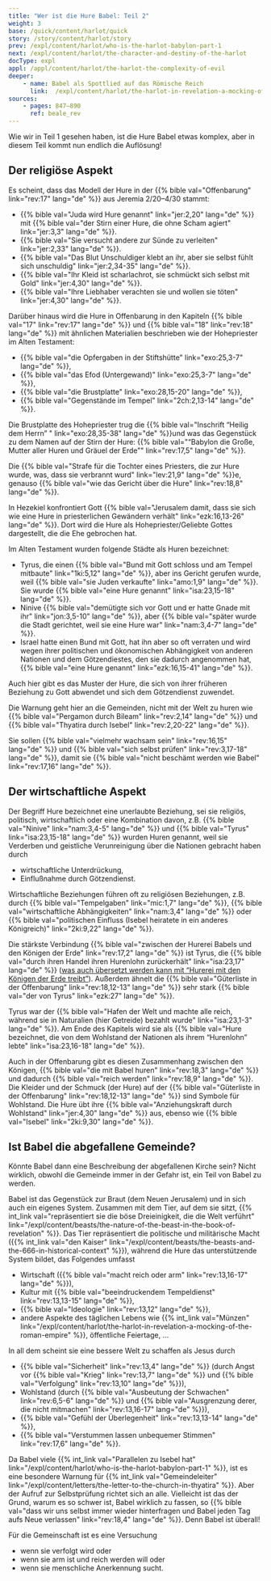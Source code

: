 ```yaml
---
title: "Wer ist die Hure Babel: Teil 2"
weight: 3
base: /quick/content/harlot/quick
story: /story/content/harlot/story
prev: /expl/content/harlot/who-is-the-harlot-babylon-part-1
next: /expl/content/harlot/the-character-and-destiny-of-the-harlot
docType: expl
appl: /appl/content/harlot/the-harlot-the-complexity-of-evil
deeper:
    - name: Babel als Spottlied auf das Römische Reich
      link:  /expl/content/harlot/the-harlot-in-revelation-a-mocking-of-the-roman-empire
sources: 
    - pages: 847–890
      ref: beale_rev
---
```


Wie wir in Teil 1 gesehen haben, ist die Hure Babel etwas komplex, aber in diesem Teil kommt nun endlich die Auflösung!

## Der religiöse Aspekt

<a name="e96e"></a>
Es scheint, dass das Modell der Hure in der {{% bible val="Offenbarung" link="rev:17" lang="de" %}} aus Jeremia 2/20–4/30 stammt:

- {{% bible val="Juda wird Hure genannt" link="jer:2,20" lang="de" %}} mit {{% bible val="der Stirn einer Hure, die ohne Scham agiert" link="jer:3,3" lang="de" %}}.
- {{% bible val="Sie versucht andere zur Sünde zu verleiten" link="jer:2,33" lang="de" %}}.
- {{% bible val="Das Blut Unschuldiger klebt an ihr, aber sie selbst fühlt sich unschuldig" link="jer:2,34-35" lang="de" %}}.
- {{% bible val="Ihr Kleid ist scharlachrot, sie schmückt sich selbst mit Gold" link="jer:4,30" lang="de" %}}.
- {{% bible val="Ihre Liebhaber verachten sie und wollen sie töten" link="jer:4,30" lang="de" %}}.

Darüber hinaus wird die Hure in Offenbarung in den Kapiteln {{% bible val="17" link="rev:17" lang="de" %}} und {{% bible val="18" link="rev:18" lang="de" %}} mit ähnlichen Materialien beschrieben wie der Hohepriester im Alten Testament:

- {{% bible val="die Opfergaben in der Stiftshütte" link="exo:25,3-7" lang="de" %}},
- {{% bible val="das Efod (Untergewand)" link="exo:25,3-7" lang="de" %}},
- {{% bible val="die Brustplatte" link="exo:28,15-20" lang="de" %}},
- {{% bible val="Gegenstände im Tempel" link="2ch:2,13-14" lang="de" %}}.

Die Brustplatte des Hohepriester trug die {{% bible val="Inschrift “Heilig dem Herrn” " link="exo:28,35-38" lang="de" %}}und was das Gegenstück zu dem Namen auf der Stirn der Hure: {{% bible val="“Babylon die Große, Mutter aller Huren und Gräuel der Erde”" link="rev:17,5" lang="de" %}}.

Die {{% bible val="Strafe für die Tochter eines Priesters, die zur Hure wurde, was, dass sie verbrannt wurd" link="lev:21,9" lang="de" %}}e, genauso {{% bible val="wie das Gericht über die Hure" link="rev:18,8" lang="de" %}}.

In Hezekiel konfrontiert Gott {{% bible val="Jerusalem damit, dass sie sich wie eine Hure in priesterlichen Gewändern verhält" link="ezk:16,13-26" lang="de" %}}. Dort wird die Hure als Hohepriester/Geliebte Gottes dargestellt, die die Ehe gebrochen hat.

Im Alten Testament wurden folgende Städte als Huren bezeichnet:

- Tyrus, die einen {{% bible val="Bund mit Gott schloss und am Tempel mitbaute" link="1ki:5,12" lang="de" %}}, aber ins Gericht gerufen wurde, weil {{% bible val="sie Juden verkaufte" link="amo:1,9" lang="de" %}}. Sie wurde {{% bible val="eine Hure genannt" link="isa:23,15-18" lang="de" %}}.
- Ninive {{% bible val="demütigte sich vor Gott und er hatte Gnade mit ihr" link="jon:3,5-10" lang="de" %}}, aber {{% bible val="später wurde die Stadt gerichtet, weil sie eine Hure war" link="nam:3,4-7" lang="de" %}}.
- Israel hatte einen Bund mit Gott, hat ihn aber so oft verraten und wird wegen ihrer politischen und ökonomischen Abhängigkeit von anderen Nationen und dem Götzendiestes, den sie dadurch angenommen hat, {{% bible val="eine Hure genannt" link="ezk:16,15-41" lang="de" %}}.

Auch hier gibt es das Muster der Hure, die sich von ihrer früheren Beziehung zu Gott abwendet und sich dem Götzendienst zuwendet.

Die Warnung geht hier an die Gemeinden, nicht mit der Welt zu huren wie {{% bible val="Pergamon durch Bileam" link="rev:2,14" lang="de" %}} und {{% bible val="Thyatira durch Isebel" link="rev:2,20-22" lang="de" %}}.

Sie sollen {{% bible val="vielmehr wachsam sein" link="rev:16,15" lang="de" %}} und {{% bible val="sich selbst prüfen" link="rev:3,17-18" lang="de" %}}, damit sie {{% bible val="nicht beschämt werden wie Babel" link="rev:17,16" lang="de" %}}.

## Der wirtschaftliche Aspekt

<a name="f24d"></a>
Der Begriff Hure bezeichnet eine unerlaubte Beziehung, sei sie religiös, politisch, wirtschaftlich oder eine Kombination davon, z.B. {{% bible val="Ninive" link="nam:3,4-5" lang="de" %}} und {{% bible val="Tyrus" link="isa:23,15-18" lang="de" %}} wurden Huren genannt, weil sie Verderben und geistliche Verunreinigung über die Nationen gebracht haben durch

- wirtschaftliche Unterdrückung,
- Einflußnahme durch Götzendienst.

Wirtschaftliche Beziehungen führen oft zu religiösen Beziehungen, z.B. durch {{% bible val="Tempelgaben" link="mic:1,7" lang="de" %}}, {{% bible val="wirtschaftliche Abhängigkeiten" link="nam:3,4" lang="de" %}} oder {{% bible val="politischen Einfluss (Isebel heiratete in ein anderes Königreich)" link="2ki:9,22" lang="de" %}}.

Die stärkste Verbindung {{% bible val="zwischen der Hurerei Babels und den Königen der Erde" link="rev:17,2" lang="de" %}} ist Tyrus, die {{% bible val="durch ihren Handel ihren Hurenlohn zurückerhält" link="isa:23,17" lang="de" %}} ([was auch übersetzt werden kann mit “Hurerei mit den Königen der Erde treibt”](https://biblehub.com/interlinear/isaiah/23-17.htm)). Außerdem ähnelt die {{% bible val="Güterliste in der Offenbarung" link="rev:18,12-13" lang="de" %}} sehr stark {{% bible val="der von Tyrus" link="ezk:27" lang="de" %}}.

Tyrus war der {{% bible val="Hafen der Welt und machte alle reich, während sie in Naturalien (hier Getreide) bezahlt wurde" link="isa:23,1-3" lang="de" %}}. Am Ende des Kapitels wird sie als {{% bible val="Hure bezeichnet, die von dem Wohlstand der Nationen als ihrem “Hurenlohn” lebte" link="isa:23,16-18" lang="de" %}}.

Auch in der Offenbarung gibt es diesen Zusammenhang zwischen den Königen, {{% bible val="die mit Babel huren" link="rev:18,3" lang="de" %}} und dadurch {{% bible val="reich werden" link="rev:18,9" lang="de" %}}. Die Kleider und der Schmuck (der Hure) auf der {{% bible val="Güterliste in der Offenbarung" link="rev:18,12-13" lang="de" %}} sind Symbole für Wohlstand. Die Hure übt ihre {{% bible val="Anziehungskraft durch Wohlstand" link="jer:4,30" lang="de" %}} aus, ebenso wie {{% bible val="Isebel" link="2ki:9,30" lang="de" %}}.

## Ist Babel die abgefallene Gemeinde?

<a name="738a"></a>
Könnte Babel dann eine Beschreibung der abgefallenen Kirche sein? Nicht wirklich, obwohl die Gemeinde immer in der Gefahr ist, ein Teil von Babel zu werden.

Babel ist das Gegenstück zur Braut (dem Neuen Jerusalem) und in sich auch ein eigenes System. Zusammen mit dem Tier, auf dem sie sitzt, {{% int_link val="repräsentiert sie die böse Dreieinigkeit, die die Welt verführt" link="/expl/content/beasts/the-nature-of-the-beast-in-the-book-of-revelation" %}}. Das Tier repräsentiert die politische und militärische Macht ({{% int_link val="den Kaiser" link="/expl/content/beasts/the-beasts-and-the-666-in-historical-context" %}}), während die Hure das unterstützende System bildet, das Folgendes umfasst

- Wirtschaft ({{% bible val="macht reich oder arm" link="rev:13,16-17" lang="de" %}}),
- Kultur mit {{% bible val="beeindruckendem Tempeldienst" link="rev:13,13-15" lang="de" %}},
- {{% bible val="Ideologie" link="rev:13,12" lang="de" %}},
- andere Aspekte des täglichen Lebens wie {{% int_link val="Münzen" link="/expl/content/harlot/the-harlot-in-revelation-a-mocking-of-the-roman-empire" %}}, öffentliche Feiertage, …

In all dem scheint sie eine bessere Welt zu schaffen als Jesus durch

- {{% bible val="Sicherheit" link="rev:13,4" lang="de" %}} (durch Angst vor {{% bible val="Krieg" link="rev:13,7" lang="de" %}} und {{% bible val="Verfolgung" link="rev:13,10" lang="de" %}}),
- Wohlstand (durch {{% bible val="Ausbeutung der Schwachen" link="rev:6,5-6" lang="de" %}} und {{% bible val="Ausgrenzung derer, die nicht mitmachen" link="rev:13,16-17" lang="de" %}}),
- {{% bible val="Gefühl der Überlegenheit" link="rev:13,13-14" lang="de" %}},
- {{% bible val="Verstummen lassen unbequemer Stimmen" link="rev:17,6" lang="de" %}}.

Da Babel viele {{% int_link val="Parallelen zu Isebel hat" link="/expl/content/harlot/who-is-the-harlot-babylon-part-1" %}}, ist es eine besondere Warnung für {{% int_link val="Gemeindeleiter" link="/expl/content/letters/the-letter-to-the-church-in-thyatira" %}}. Aber der Aufruf zur Selbstprüfung richtet sich an alle. Vielleicht ist das der Grund, warum es so schwer ist, Babel wirklich zu fassen, so {{% bible val="dass wir uns selbst immer wieder hinterfragen und Babel jeden Tag aufs Neue verlassen" link="rev:18,4" lang="de" %}}. Denn Babel ist überall!

Für die Gemeinschaft ist es eine Versuchung
- wenn sie verfolgt wird oder 
- wenn sie arm ist und reich werden will oder 
- wenn sie menschliche Anerkennung sucht.
